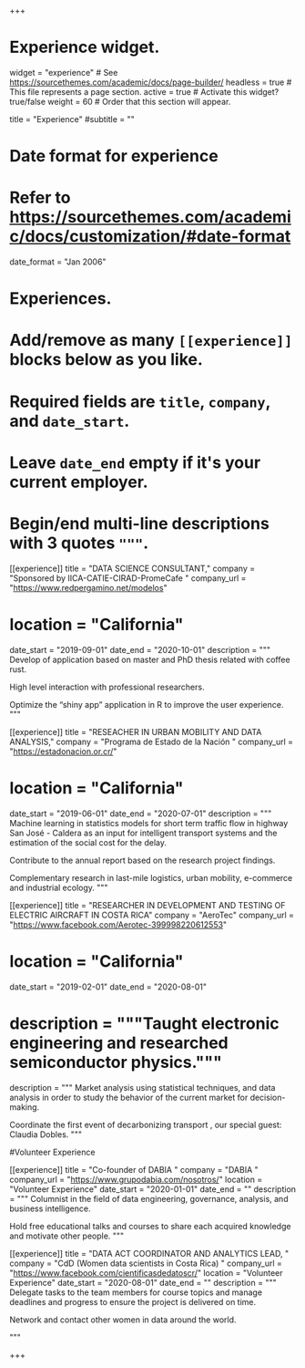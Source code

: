 +++
# Experience widget.
widget = "experience"  # See https://sourcethemes.com/academic/docs/page-builder/
headless = true  # This file represents a page section.
active = true  # Activate this widget? true/false
weight = 60  # Order that this section will appear.

title = "Experience"
#subtitle = ""

# Date format for experience
#   Refer to https://sourcethemes.com/academic/docs/customization/#date-format
date_format = "Jan 2006"

# Experiences.
#   Add/remove as many `[[experience]]` blocks below as you like.
#   Required fields are `title`, `company`, and `date_start`.
#   Leave `date_end` empty if it's your current employer.
#   Begin/end multi-line descriptions with 3 quotes `"""`.

[[experience]]
  title = "DATA SCIENCE CONSULTANT,"
  company = "Sponsored by IICA-CATIE-CIRAD-PromeCafe  "
  company_url = "https://www.redpergamino.net/modelos"
#  location = "California"
  date_start = "2019-09-01"
  date_end = "2020-10-01"
  description = """
  Develop of application based on master and PhD thesis related with coffee rust.
          
  High level interaction with professional researchers.
          
  Optimize the “shiny app” application in R to improve the user experience.
  """

[[experience]]
  title = "RESEACHER IN URBAN MOBILITY AND DATA ANALYSIS,"
  company = "Programa de Estado de la Nación  "
  company_url = "https://estadonacion.or.cr/"
#  location = "California"
  date_start = "2019-06-01"
  date_end = "2020-07-01"
  description = """ Machine learning in statistics models for short term traffic flow in highway San     José - Caldera as an input for intelligent transport systems and the estimation of the social       cost for the delay.

  Contribute to the annual report based on the research project findings.

  Complementary research in last-mile logistics, urban mobility, e-commerce and industrial ecology.
  """
  


[[experience]]
  title = "RESEARCHER IN DEVELOPMENT AND TESTING OF ELECTRIC AIRCRAFT IN COSTA RICA"
  company = "AeroTec"
  company_url = "https://www.facebook.com/Aerotec-399998220612553"
#  location = "California"
  date_start = "2019-02-01"
  date_end = "2020-08-01"
# description = """Taught electronic engineering and researched semiconductor physics."""
  description = """
Market analysis using statistical techniques, and data analysis in order to study the behavior of the current market for decision-making.

Coordinate the first event of decarbonizing transport , our special guest: Claudia Dobles.
 """
 
 
 #Volunteer Experience
 
 
[[experience]]
  title = "Co-founder of DABIA "
  company = "DABIA  "
  company_url = "https://www.grupodabia.com/nosotros/"
  location = "Volunteer Experience"
  date_start = "2020-01-01"
  date_end = ""
  description = """
Columnist in the field of data engineering, governance, analysis, and business intelligence.

Hold free educational talks and courses to share each acquired knowledge and motivate other people.
  """
  
  [[experience]]
  title = "DATA ACT COORDINATOR AND ANALYTICS LEAD, "
  company = "CdD (Women data scientists in Costa Rica) "
  company_url = "https://www.facebook.com/cientificasdedatoscr/"
  location = "Volunteer Experience"
  date_start = "2020-08-01"
  date_end = ""
  description = """
Delegate tasks to the team members for course topics and manage deadlines and progress to ensure the project is delivered on time.

Network and contact other women in data around the world.


  """
  
  
  
  
  
  
+++
